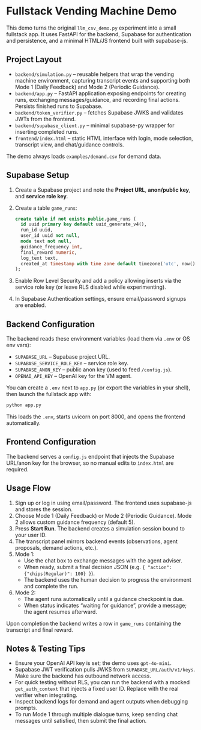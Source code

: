 # Fullstack Vending Machine Demo

This demo turns the original `llm_csv_demo.py` experiment into a small fullstack app. It uses
FastAPI for the backend, Supabase for authentication and persistence, and a minimal HTML/JS
frontend built with supabase-js.

## Project Layout

- `backend/simulation.py` – reusable helpers that wrap the vending machine environment, capturing
  transcript events and supporting both Mode 1 (Daily Feedback) and Mode 2 (Periodic Guidance).
- `backend/app.py` – FastAPI application exposing endpoints for creating runs, exchanging
  messages/guidance, and recording final actions. Persists finished runs to Supabase.
- `backend/token_verifier.py` – fetches Supabase JWKS and validates JWTs from the frontend.
- `backend/supabase_client.py` – minimal supabase-py wrapper for inserting completed runs.
- `frontend/index.html` – static HTML interface with login, mode selection, transcript view, and
  chat/guidance controls.

The demo always loads `examples/demand.csv` for demand data.

## Supabase Setup

1. Create a Supabase project and note the **Project URL**, **anon/public key**, and **service role key**.
2. Create a table `game_runs`:

   ```sql
   create table if not exists public.game_runs (
     id uuid primary key default uuid_generate_v4(),
     run_id uuid,
     user_id uuid not null,
     mode text not null,
     guidance_frequency int,
     final_reward numeric,
     log_text text,
     created_at timestamp with time zone default timezone('utc', now())
   );
   ```

3. Enable Row Level Security and add a policy allowing inserts via the service role key (or leave
   RLS disabled while experimenting).

4. In Supabase Authentication settings, ensure email/password signups are enabled.

## Backend Configuration

The backend reads these environment variables (load them via `.env` or OS env vars):

- `SUPABASE_URL` – Supabase project URL.
- `SUPABASE_SERVICE_ROLE_KEY` – service role key.
- `SUPABASE_ANON_KEY` – public anon key (used to feed `/config.js`).
- `OPENAI_API_KEY` – OpenAI key for the VM agent.

You can create a `.env` next to `app.py` (or export the variables in your shell), then launch the
fullstack app with:

```bash
python app.py
```

This loads the `.env`, starts uvicorn on port 8000, and opens the frontend automatically.

## Frontend Configuration

The backend serves a `config.js` endpoint that injects the Supabase URL/anon key for the browser, so
no manual edits to `index.html` are required.

## Usage Flow

1. Sign up or log in using email/password. The frontend uses supabase-js and stores the session.
2. Choose Mode 1 (Daily Feedback) or Mode 2 (Periodic Guidance). Mode 2 allows custom guidance
   frequency (default 5).
3. Press **Start Run**. The backend creates a simulation session bound to your user ID.
4. The transcript panel mirrors backend events (observations, agent proposals, demand actions, etc.).
5. Mode 1:
   - Use the chat box to exchange messages with the agent adviser.
   - When ready, submit a final decision JSON (e.g. `{ "action": {"chips(Regular)": 100} }`).
   - The backend uses the human decision to progress the environment and complete the run.
6. Mode 2:
   - The agent runs automatically until a guidance checkpoint is due.
   - When status indicates “waiting for guidance”, provide a message; the agent resumes afterward.

Upon completion the backend writes a row in `game_runs` containing the transcript and final reward.

## Notes & Testing Tips

- Ensure your OpenAI API key is set; the demo uses `gpt-4o-mini`.
- Supabase JWT verification pulls JWKS from `SUPABASE_URL/auth/v1/keys`. Make sure the backend has
  outbound network access.
- For quick testing without RLS, you can run the backend with a mocked `get_auth_context` that
  injects a fixed user ID. Replace with the real verifier when integrating.
- Inspect backend logs for demand and agent outputs when debugging prompts.
- To run Mode 1 through multiple dialogue turns, keep sending chat messages until satisfied, then
  submit the final action.

